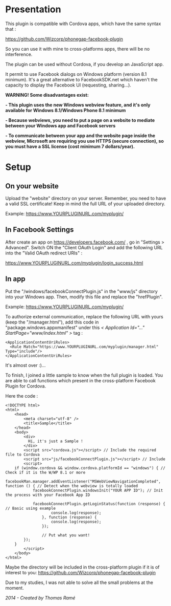 Presentation
===============================

This plugin is compatible with Cordova apps, which have the same syntax that :

https://github.com/Wizcorp/phonegap-facebook-plugin

So you can use it with mine to cross-platforms apps, there will be no interference.

The plugin can be used without Cordova, if you develop an JavaScript app.

It permit to use Facebook dialogs on Windows platform (version 8.1 minimum). It's a great alternative to FacebookSDK.net which haven't the capacity to display the Facebook UI (requesting, sharing...).

**WARNING! Some disadvantages exist:**


**- This plugin uses the new Windows webview feature, and it's only available for Windows 8.1/Windows Phone 8.1 minimum**

**- Because webviews, you need to put a page on a website to mediate between your Windows app and Facebook servers**

**- To communicate between your app and the website page inside the webview, Microsoft are requiring you use HTTPS (secure connection), so you must have a SSL license (cost minimum 7 dollars/year).**

Setup
===============================

## On your website

Upload the "website" directory on your server. Remember, you need to have a valid SSL certificate! Keep in mind the full URL of your uploaded directory.

Example: https://www.YOURPLUGINURL.com/myplugin/

## In Facebook Settings

After create an app on https://developers.facebook.com/ , go in "Settings > Advanced". Switch ON the "Client OAuth Login" and add the following URL into the "Valid OAuth redirect URIs" :

https://www.YOURPLUGINURL.com/myplugin/login_success.html


## In app

Put the "/windows/facebookConnectPlugin.js" in the "www/js" directory into your Windows app. Then, modify this file and replace the "hrefPlugin".

Example: https://www.YOURPLUGINURL.com/myplugin/

To authorize external communication, replace the following URL with yours (keep the "/manager.html"), add this code in "package.windows.appxmanifest" under this *< Application Id="..." StartPage="www/index.html" >* tag :
```
<ApplicationContentUriRules>
  <Rule Match="https://www.YOURPLUGINURL.com/myplugin/manager.html" Type="include"/>
</ApplicationContentUriRules>
```

It's almost over :)...

To finish, I joined a little sample to know when the full plugin is loaded. You are able to call functions which present in the cross-platform Facebook Plugin for Cordova.

Here the code :

```
<!DOCTYPE html>
<html>
	<head>
		<meta charset="utf-8" />
		<title>Sample</title>
	</head>
	<body>
		<div>
		  Hi, it's just a Sample !
		</div>
		<script src="cordova.js"></script> // Include the required file to Cordova
		<script src="js/facebookConnectPlugin.js"></script> // Include 
		<script>
  	if (window.cordova && window.cordova.platformId == "windows") { // Check if it is the W/WP 8.1 or more
		facebookMan.manager.addEventListener("MSWebViewNavigationCompleted", function () { // Detect when the webview is totally loaded
			facebookConnectPlugin.windowsInit("YOUR APP ID"); // Init the process with your Facebook App ID

			facebookConnectPlugin.getLoginStatus(function (response) { // Basic using example
		      		console.log(response);
		      	}, function (response) {
		      		console.log(response);
		      	});
      	
      			// Put what you want!
		});
	}
		</script>
	</body>
</html>

```

Maybe the directory will be included in the cross-platform plugin if it is of interest to you:
https://github.com/Wizcorp/phonegap-facebook-plugin

Due to my studies, I was not able to solve all the small problems at the moment.


*2014 - Created by Thomas Ramé*
